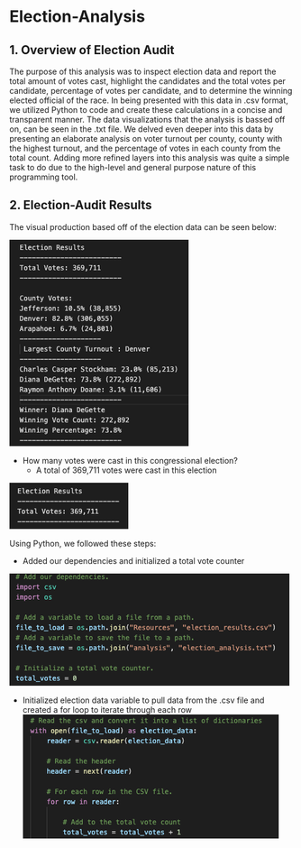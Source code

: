 # Election-Analysis
## 1. Overview of Election Audit
  The purpose of this analysis was to inspect election data and report the total amount of votes cast, highlight the candidates and the total votes per candidate, percentage of votes per candidate, and to determine the winning elected official of the race. In being presented with this data in .csv format, we utilized Python to code and create these calculations in a concise and transparent manner. The data visualizations that the analysis is bassed off on, can be seen in the .txt file. We delved even deeper into this data by presenting an elaborate analysis on voter turnout per county, county with the highest turnout, and the percentage of votes in each county from the total count. Adding more refined layers into this analysis was quite a simple task to do due to the high-level and general purpose nature of this programming tool.
  
  ## 2. Election-Audit Results 
  The visual production based off of the election data can be seen below:
  
  ![This is an image](https://github.com/leilacf/Election-Analysis/blob/main/Election-Analysis/Resources/Election%20data%20full.png)
  
- How many votes were cast in this congressional election?
  - A total of 369,711 votes were cast in this election

![This is an image](https://github.com/leilacf/Election-Analysis/blob/main/Election-Analysis/Resources/total%20votes%20from%20election.png)

Using Python, we followed these steps:
- Added our dependencies and initialized a total vote counter

![This is an image](https://github.com/leilacf/Election-Analysis/blob/main/Election-Analysis/Resources/1.%20added%20dependencies.png)

- Initialized election data variable to pull data from the .csv file and created a for loop to iterate through each row
![This is an image](https://github.com/leilacf/Election-Analysis/blob/main/Election-Analysis/Resources/2.%20for%20loop%2C%20vote%20count%20variable.png)

